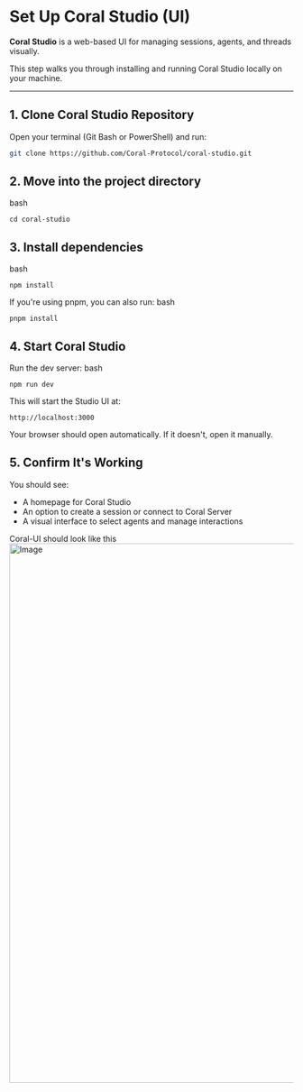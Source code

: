 # Set Up Coral Studio (UI)

**Coral Studio** is a web-based UI for managing sessions, agents, and threads visually.

This step walks you through installing and running Coral Studio locally on your machine.

---

## 1. Clone Coral Studio Repository

Open your terminal (Git Bash or PowerShell) and run:

```bash
git clone https://github.com/Coral-Protocol/coral-studio.git
```

## 2. Move into the project directory
bash
```
cd coral-studio
```
## 3. Install dependencies
bash
```
npm install
```
If you're using pnpm, you can also run:
bash
```
pnpm install
```
## 4. Start Coral Studio
Run the dev server:
bash
```
npm run dev
```
This will start the Studio UI at:
```
http://localhost:3000
```
Your browser should open automatically. If it doesn't, open it manually.

## 5. Confirm It's Working
You should see:
- A homepage for Coral Studio
- An option to create a session or connect to Coral Server
- A visual interface to select agents and manage interactions

Coral-UI should look like this
<img width="957" alt="Image" src="https://github.com/user-attachments/assets/819ce48e-b740-459f-a0aa-9eb23ec66c1f" />


